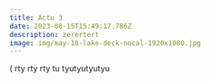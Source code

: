 ```yaml
---
title: Actu 3
date: 2023-08-15T15:49:17.786Z
description: zerertert
image: img/may-18-lake-deck-nocal-1920x1080.jpg
---
```

( rty rty rty tu tyutyutyutyu